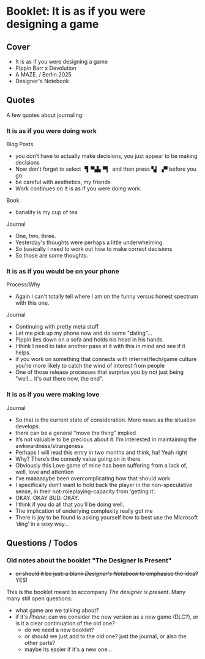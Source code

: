 # Booklet: It is as if you were designing a game

## Cover

- It is as if you were designing a game
- Pippin Barr x Devolution
- A MAZE. / Berlin 2025
- Designer's Notebook

## Quotes

A few quotes about journaling:

### It is as if you were doing work

Blog Posts

  - you don’t have to actually make decisions, you just appear to be making decisions
  - Now don’t forget to select ▝▍▀▟▖▀▎ and then press ▚▎▗▀ before you go.
  - be careful with aesthetics, my friends
  - Work continues on It is as if you were doing work.

Book

  - banality is my cup of tea
  
Journal

   - One, two, three.    
   - Yesterday's thoughts were perhaps a little underwhelming.
   - So basically I need to work out how to make correct decisions
   - So those are some thoughts.
  
### It is as if you would be on your phone

Process/Why

   - Again I can't totally tell where I am on the funny versus honest spectrum with this one.

Journal

   - Continuing with pretty meta stuff
   - Let me pick up my phone now and do some "dating"...
   - Pippin lies down on a sofa and holds his head in his hands.
   - I think I need to take another pass at it with this in mind and see if it helps.
   - if you work on something that connects with internet/tech/game culture you're more likely to catch the wind of interest from people
   - One of those release processes that surprise you by not just being "well... it's out there now, the end".
  
### It is as if you were making love

Journal

 - So that is the current state of consideration. More news as the situation develops.
 - there can be a general “move the thing” implied
 - It’s not valuable to be precious about it  I’m interested in maintaining the awkwardness/strangeness
 - Perhaps I will read this entry in two months and think, ha! Yeah right
 - Why? There’s the comedy value going on in there
 - Obviously this Love game of mine has been suffering from a lack of, well, love and attention
 - I’ve maaaaaybe been overcomplicating how that should work
 - I specifically don’t want to hold back the player in the non-speculative sense, in their not-roleplaying-capacity from ‘getting it’.
 - OKAY. OKAY BUD. OKAY.
 - I think if you do all that you’ll be doing well.
 - The implication of underlying complexity really got me
 - There is joy to be found is asking yourself how to best use the Microsoft ‘ding’ in a sexy way…

## Questions / Todos

### Old notes about the booklet "The Designer Is Present"

- ~~or should it be just: a blank *Designer's Notebook* to emphasise the idea?~~ YES!

This is the booklet meant to accompany *The designer is present*. Many many still open questions:

- what game are we talking about?
- if it's *Phone*: can we consider the new version as a _new_ game (DLC?), or is it a clear continuation of the old one?
    - do we need a new booklet?
    - or should we just add to the old one? just the journal, or also the other parts?
    - maybe its easier if it's a new one... 
